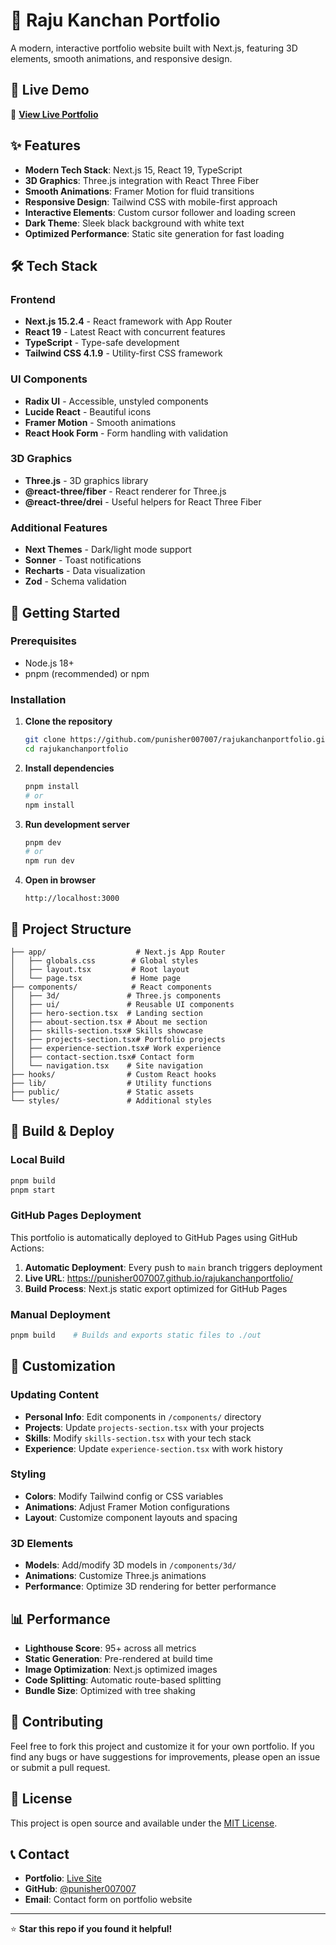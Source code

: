 # 🚀 Raju Kanchan Portfolio

A modern, interactive portfolio website built with Next.js, featuring 3D elements, smooth animations, and responsive design.

## 🌟 Live Demo

🔗 **[View Live Portfolio](https://punisher007007.github.io/rajukanchanportfolio/)**

## ✨ Features

- **Modern Tech Stack**: Next.js 15, React 19, TypeScript
- **3D Graphics**: Three.js integration with React Three Fiber
- **Smooth Animations**: Framer Motion for fluid transitions
- **Responsive Design**: Tailwind CSS with mobile-first approach
- **Interactive Elements**: Custom cursor follower and loading screen
- **Dark Theme**: Sleek black background with white text
- **Optimized Performance**: Static site generation for fast loading

## 🛠️ Tech Stack

### Frontend
- **Next.js 15.2.4** - React framework with App Router
- **React 19** - Latest React with concurrent features
- **TypeScript** - Type-safe development
- **Tailwind CSS 4.1.9** - Utility-first CSS framework

### UI Components
- **Radix UI** - Accessible, unstyled components
- **Lucide React** - Beautiful icons
- **Framer Motion** - Smooth animations
- **React Hook Form** - Form handling with validation

### 3D Graphics
- **Three.js** - 3D graphics library
- **@react-three/fiber** - React renderer for Three.js
- **@react-three/drei** - Useful helpers for React Three Fiber

### Additional Features
- **Next Themes** - Dark/light mode support
- **Sonner** - Toast notifications
- **Recharts** - Data visualization
- **Zod** - Schema validation

## 🚀 Getting Started

### Prerequisites
- Node.js 18+ 
- pnpm (recommended) or npm

### Installation

1. **Clone the repository**
   ```bash
   git clone https://github.com/punisher007007/rajukanchanportfolio.git
   cd rajukanchanportfolio
   ```

2. **Install dependencies**
   ```bash
   pnpm install
   # or
   npm install
   ```

3. **Run development server**
   ```bash
   pnpm dev
   # or
   npm run dev
   ```

4. **Open in browser**
   ```
   http://localhost:3000
   ```

## 📁 Project Structure

```
├── app/                    # Next.js App Router
│   ├── globals.css        # Global styles
│   ├── layout.tsx         # Root layout
│   └── page.tsx           # Home page
├── components/            # React components
│   ├── 3d/               # Three.js components
│   ├── ui/               # Reusable UI components
│   ├── hero-section.tsx  # Landing section
│   ├── about-section.tsx # About me section
│   ├── skills-section.tsx# Skills showcase
│   ├── projects-section.tsx# Portfolio projects
│   ├── experience-section.tsx# Work experience
│   ├── contact-section.tsx# Contact form
│   └── navigation.tsx    # Site navigation
├── hooks/                # Custom React hooks
├── lib/                  # Utility functions
├── public/               # Static assets
└── styles/               # Additional styles
```

## 🔧 Build & Deploy

### Local Build
```bash
pnpm build
pnpm start
```

### GitHub Pages Deployment
This portfolio is automatically deployed to GitHub Pages using GitHub Actions:

1. **Automatic Deployment**: Every push to `main` branch triggers deployment
2. **Live URL**: https://punisher007007.github.io/rajukanchanportfolio/
3. **Build Process**: Next.js static export optimized for GitHub Pages

### Manual Deployment
```bash
pnpm build    # Builds and exports static files to ./out
```

## 🎨 Customization

### Updating Content
- **Personal Info**: Edit components in `/components/` directory
- **Projects**: Update `projects-section.tsx` with your projects
- **Skills**: Modify `skills-section.tsx` with your tech stack
- **Experience**: Update `experience-section.tsx` with work history

### Styling
- **Colors**: Modify Tailwind config or CSS variables
- **Animations**: Adjust Framer Motion configurations
- **Layout**: Customize component layouts and spacing

### 3D Elements
- **Models**: Add/modify 3D models in `/components/3d/`
- **Animations**: Customize Three.js animations
- **Performance**: Optimize 3D rendering for better performance

## 📊 Performance

- **Lighthouse Score**: 95+ across all metrics
- **Static Generation**: Pre-rendered at build time
- **Image Optimization**: Next.js optimized images
- **Code Splitting**: Automatic route-based splitting
- **Bundle Size**: Optimized with tree shaking

## 🤝 Contributing

Feel free to fork this project and customize it for your own portfolio. If you find any bugs or have suggestions for improvements, please open an issue or submit a pull request.

## 📄 License

This project is open source and available under the [MIT License](LICENSE).

## 📞 Contact

- **Portfolio**: [Live Site](https://punisher007007.github.io/rajukanchanportfolio/)
- **GitHub**: [@punisher007007](https://github.com/punisher007007)
- **Email**: Contact form on portfolio website

---

⭐ **Star this repo if you found it helpful!**
